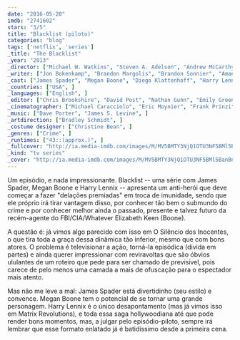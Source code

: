 ```yaml
---
date: "2016-05-20"
imdb: "2741602"
stars: "3/5"
title: "Blacklist (piloto)"
categories: "blog"
tags: ['netflix', 'series']
_title: "The Blacklist"
_year: "2013"
_director: ["Michael W. Watkins", "Steven A. Adelson", "Andrew McCarthy", "Karen Gaviola", "Joe Carnahan", "Donald E. Thorin Jr.", "Vincent Misiano", "David Platt", "Paul A. Edwards", ]
_writer: ["Jon Bokenkamp", "Brandon Margolis", "Brandon Sonnier", "Amanda Kate Shuman", "Brian Studler", "Lukas Reiter", "J.R. Orci", "John Eisendrath", "Daniel Knauf", ]
_cast: ["James Spader", "Megan Boone", "Diego Klattenhoff", "Harry Lennix", "Hisham Tawfiq", "Ryan Eggold", "Amir Arison", "Mozhan Marnò", ]
_countries: ["USA", ]
_languages: ["English", ]
_editor: ["Chris Brookshire", "David Post", "Nathan Gunn", "Emily Greene", "Harvey Rosenstock", "Jason Hellmann", ]
_cinematographer: ["Michael Caracciolo", "Eric Moynier", "Frank Prinzi", "Arthur Albert", ]
_music: ["Dave Porter", "James S. Levine", ]
_artdirection: ["Bradley Schmidt", ]
_costume designer: ["Christine Bean", ]
_genres: ["Crime", ]
_runtimes: ["43::(approx.)", ]
_fullcover: "http://ia.media-imdb.com/images/M/MV5BMTY3NjQ1OTU3NF5BMl5BanBnXkFtZTgwODcwMDI2NjE@.jpg"
_kind: "tv series"
_cover: "http://ia.media-imdb.com/images/M/MV5BMTY3NjQ1OTU3NF5BMl5BanBnXkFtZTgwODcwMDI2NjE@._V1._SX95_SY140_.jpg"
---
```

Um episódio, e nada impressionante. Blacklist -- uma série com James Spader, Megan Boone e Harry Lennix -- apresenta um anti-herói que deve começar a fazer "delações premiadas" em troca de imunidade, sendo que ele próprio irá tirar vantagem disso, por conhecer tão bem o submundo do crime e por conhecer melhor ainda o passado, presente e talvez futuro da recém-agente do FBI/CIA/Whatever Elizabeth Keen (Boone).

A questão é: já vimos algo parecido com isso em O Silêncio dos Inocentes, o que tira toda a graça dessa dinâmica tão inferior, mesmo que com bons atores. O problema é televisionar a ação, torná-la episódica (divida em partes) e ainda querer impressionar com reviravoltas que são óbvios ululantes de um roteiro que pede para ser chamado de previsível, pois carece de pelo menos uma camada a mais de ofuscação para o espectador mais atento.

Mas não me leve a mal: James Spader está divertidinho (seu estilo) e convence. Megan Boone tem o potencial de se tornar uma grande personagem. Harry Lennix é o único desapontamento (mas já vimos isso em Matrix Revolutions), e toda essa saga hollywoodiana até que pode render bons momentos, mas, a julgar pelo episódio-piloto, sempre irá lembrar que esse formato enlatado já é batidíssimo desde a primeira cena.
